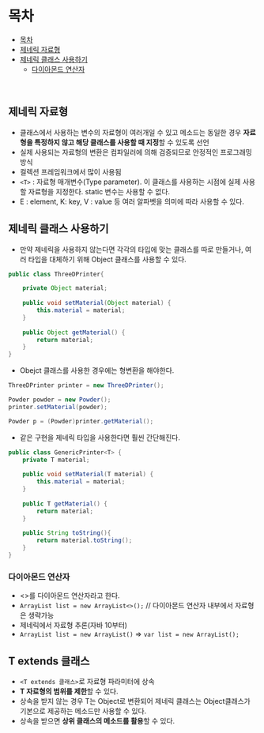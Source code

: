 # 목차
- [목차](#목차)
- [제네릭 자료형](#제네릭-자료형)
- [제네릭 클래스 사용하기](#제네릭-클래스-사용하기)
	- [다이아몬드 연산자](#다이아몬드-연산자)

<br>

## 제네릭 자료형
- 클래스에서 사용하는 변수의 자료형이 여러개일 수 있고 메소드는 동일한 경우 **자료형을 특정하지 않고 해당 클래스를 사용할 때 지정**할 수 있도록 선언
- 실제 사용되는 자료형의 변환은 컴파일러에 의해 검증되므로 안정적인 프로그래밍 방식
- 컬렉션 프레임워크에서 많이 사용됨
- `<T>` : 자료형 매개변수(Type parameter). 이 클래스를 사용하는 시점에 실제 사용할 자료형을 지정한다. static 변수는 사용할 수 없다.
- E : element, K: key, V : value 등 여러 알파벳을 의미에 따라 사용할 수 있다.

## 제네릭 클래스 사용하기
- 만약 제네릭을 사용하지 않는다면 각각의 타입에 맞는 클래스를 따로 만들거나, 여러 타입을 대체하기 위해 Object 클래스를 사용할 수 있다.

```java
public class ThreeDPrinter{

	private Object material;
	
	public void setMaterial(Object material) {
		this.material = material;
	}
	
	public Object getMaterial() {
		return material;
	}
}
```

- Obejct 클래스를 사용한 경우에는 형변환을 해야한다.

```java
ThreeDPrinter printer = new ThreeDPrinter();

Powder powder = new Powder();
printer.setMaterial(powder);

Powder p = (Powder)printer.getMaterial();
```

- 같은 구현을 제네릭 타입을 사용한다면 훨씬 간단해진다.

```java
public class GenericPrinter<T> {
	private T material;
	
	public void setMaterial(T material) {
		this.material = material;
	}
	
	public T getMaterial() {
		return material;
	}
	
	public String toString(){
		return material.toString();
	}
}
```
	
### 다이아몬드 연산자
- <>를 다이아몬드 연산자라고 한다.
- `ArrayList list = new ArrayList<>();`  // 다이아몬드 연산자 내부에서 자료형은 생략가능
- 제네릭에서 자료형 추론(자바 10부터)
- `ArrayList list = new ArrayList()`  => `var list = new ArrayList();`

## T extends 클래스
- `<T extends 클래스>`로 자료형 파라미터에 상속
- **T 자료형의 범위를 제한**할 수 있다.
- 상속을 받지 않는 경우 T는 Object로 변환되어 제네릭 클래스는 Object클래스가 기본으로 제공하는 메소드만 사용할 수 있다.
- 상속을 받으면 **상위 클래스의 메소드를 활용**할 수 있다.

	
